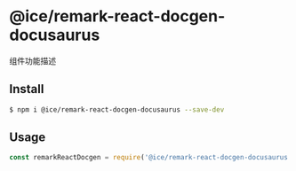 # @ice/remark-react-docgen-docusaurus

组件功能描述

## Install

```bash
$ npm i @ice/remark-react-docgen-docusaurus --save-dev
```

## Usage

```js
const remarkReactDocgen = require('@ice/remark-react-docgen-docusaurus');
```
